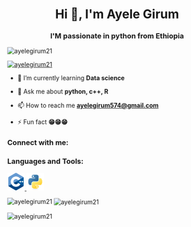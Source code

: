 <h1 align="center">Hi 👋, I'm Ayele Girum</h1>
<h3 align="center">I'M passionate in python from Ethiopia</h3>

<p align="left"> <img src="https://komarev.com/ghpvc/?username=ayelegirum21&label=Profile%20views&color=0e75b6&style=flat" alt="ayelegirum21" /> </p>

<p align="left"> <a href="https://github.com/ryo-ma/github-profile-trophy"><img src="https://github-profile-trophy.vercel.app/?username=ayelegirum21" alt="ayelegirum21" /></a> </p>

- 🌱 I’m currently learning **Data science**

- 💬 Ask me about **python, c++, R**

- 📫 How to reach me **ayelegirum574@gmail.com**

- ⚡ Fun fact **😁😁😁**

<h3 align="left">Connect with me:</h3>
<p align="left">
</p>

<h3 align="left">Languages and Tools:</h3>
<p align="left"> <a href="https://www.w3schools.com/cpp/" target="_blank" rel="noreferrer"> <img src="https://raw.githubusercontent.com/devicons/devicon/master/icons/cplusplus/cplusplus-original.svg" alt="cplusplus" width="40" height="40"/> </a> <a href="https://www.python.org" target="_blank" rel="noreferrer"> <img src="https://raw.githubusercontent.com/devicons/devicon/master/icons/python/python-original.svg" alt="python" width="40" height="40"/> </a> </p>

<p><img align="left" src="https://github-readme-stats.vercel.app/api/top-langs?username=ayelegirum21&show_icons=true&locale=en&layout=compact" alt="ayelegirum21" /></p>

<p>&nbsp;<img align="center" src="https://github-readme-stats.vercel.app/api?username=ayelegirum21&show_icons=true&locale=en" alt="ayelegirum21" /></p>

<p><img align="center" src="https://github-readme-streak-stats.herokuapp.com/?user=ayelegirum21&" alt="ayelegirum21" /></p>
